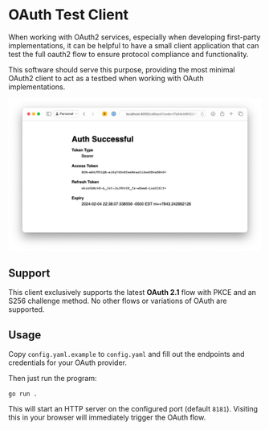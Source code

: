 # OAuth Test Client

When working with OAuth2 services, especially when developing first-party
implementations, it can be helpful to have a small client application that can
test the full oauth2 flow to ensure protocol compliance and functionality.

This software should serve this purpose, providing the most minimal OAuth2
client to act as a testbed when working with OAuth implementations.

![Example success page](./.example.png)

## Support

This client exclusively supports the latest **OAuth 2.1** flow with PKCE and an
S256 challenge method. No other flows or variations of OAuth are supported.

## Usage

Copy `config.yaml.example` to `config.yaml` and fill out the endpoints and
credentials for your OAuth provider.

Then just run the program:

```
go run .
```

This will start an HTTP server on the configured port (default `8181`).
Visiting this in your browser will immediately trigger the OAuth flow.
